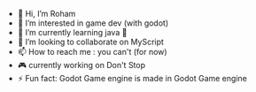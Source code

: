 - 👋 Hi, I’m Roham
- 👀 I’m interested in game dev (with godot)
- 🌱 I’m currently learning java 🍵
- 💞️ I’m looking to collaborate on MyScript
- 📫 How to reach me : you can't (for now)
- 🎮 currently working on Don't Stop
- ⚡ Fun fact: Godot Game engine is made in Godot Game engine

<!---
rohambob212/rohambob212 is a ✨ special ✨ repository because its `README.md` (this file) appears on your GitHub profile.
You can click the Preview link to take a look at your changes.
--->
